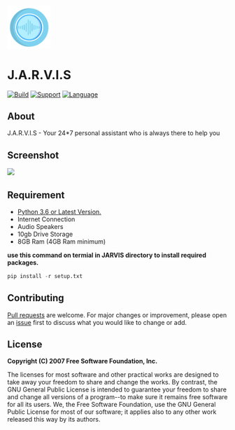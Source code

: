 <img src="https://raw.githubusercontent.com/Adapt-Development/J.A.R.V.I.S/master/images/Source.png" width="100px">

# J.A.R.V.I.S

[![Build](https://img.shields.io/badge/Build-Passing-red?style=for-the-badge&logo=appveyor)]()
[![Support](https://img.shields.io/badge/Supports-Windows%2010-9cf?style=for-the-badge)](https://python.org/about/)
[![Language](https://img.shields.io/badge/Written%20Language-Python-green?style=for-the-badge)](https://python.org/about/)

## About
J.A.R.V.I.S - Your 24*7 personal assistant who is always there to help you

## Screenshot
<img src="https://media.discordapp.net/attachments/836962944196673576/853627908795138048/unknown.png?width=1066&height=599" width="600px">

## Requirement 

- <a href="https://python.org/downloads">Python 3.6 or Latest Version.</a>
- Internet Connection
- Audio Speakers
- 10gb Drive Storage
- 8GB Ram (4GB Ram minimum)

**use this command on termial in JARVIS directory to install required packages.**
```python
pip install -r setup.txt
```

## Contributing
<a href="https://github.com/Adapt-Development/J.A.R.V.I.S/pulls">Pull requests</a> are welcome. For major changes or improvement, please open an <a href="https://github.com/Adapt-Development/J.A.R.V.I.S/issues">issue</a> first to discuss what you would like to change or add.  

## License
**Copyright (C) 2007 Free Software Foundation, Inc.**

The licenses for most software and other practical works are designed
to take away your freedom to share and change the works.  By contrast,
the GNU General Public License is intended to guarantee your freedom to
share and change all versions of a program--to make sure it remains free
software for all its users.  We, the Free Software Foundation, use the
GNU General Public License for most of our software; it applies also to
any other work released this way by its authors.
